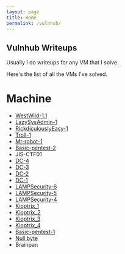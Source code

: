 ```yaml
---
layout: page
title: Home
permalink: /vulnhub/
---
```


## Vulnhub Writeups
Usually I do writeups for any VM that I solve.

Here's the list of all the VMs I've solved.

# Machine
* [WestWild-1.1](https://rajoul.github.io/my_write_up/WestWild)
* [LazySysAdmin-1](https://rajoul.github.io/my_write_up/LazySysAdmin-1)
* [RickdiculouslyEasy-1](https://rajoul.github.io/my_write_up/RickdiculouslyEasy-1)
* [Troll-1](https://rajoul.github.io/my_write_up/Troll-1)
* [Mr-robot-1](https://rajoul.github.io/my_write_up/Mr-robot-1)
* [Basic-pentest-2](https://rajoul.github.io/my_write_up/Basic-pentest-2)
* JIS-CTF01
* [DC-4](https://rajoul.github.io/my_write_up/DC-4)
* [DC-3](https://rajoul.github.io/my_write_up/DC-3)
* [DC-2](https://rajoul.github.io/my_write_up/DC-2)
* [DC-1](https://rajoul.github.io/my_write_up/DC-1)
* [LAMPSecurity-6](https://rajoul.github.io/my_write_up/LAMPSecurity-6)
* [LAMPSecurity-5](https://rajoul.github.io/my_write_up/LAMPSecurity-5)
* [LAMPSecurity-4](https://rajoul.github.io/my_write_up/LAMPSecurity-4)
* [Kioptrix_1](https://rajoul.github.io/my_write_up/Kioptrix_1)
* [Kioptrix_2](https://rajoul.github.io/my_write_up/Kioptrix_2)
* [Kioptrix_3](https://rajoul.github.io/my_write_up/Kioptrix_3)
* [Kioptrix_4](https://rajoul.github.io/my_write_up/Kioptrix_4)
* [Basic-pentest-1](https://rajoul.github.io/my_write_up/basic_pentest_1)
* [Null byte](https://rajoul.github.io/my_write_up/Null_Byte)
* Brainpan
